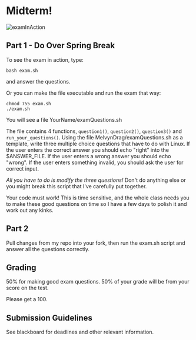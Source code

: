 # Midterm!

![examInAction](Images/examInAction.png)

## Part 1 - Do Over Spring Break
To see the exam in action, type:

```
bash exam.sh
```

and answer the questions. 

Or you can make the file executable and run the exam that way:

```
chmod 755 exam.sh
./exam.sh
```

You will see a file YourName/examQuestions.sh

The file contains 4 functions, `question1()`, `question2()`, `question3()` and
`run_your_questions()`. Using the file MelvynDrag/examQuestions.sh as a
template, write three multiple choice questions that have to do with Linux. If
the user enters the correct answer you should echo "right" into the
$ANSWER\_FILE. If the user enters a wrong answer you should echo "wrong". If the
user enters something invalid, you should ask the user for correct input.

*All you have to do is modify the three questions!* Don't do anything else or
you might break this script that I've carefully put together.

Your code must work! This is time sensitive, and the whole
class needs you to make these good questions on time so I have a few days to
polish it and work out any kinks.

## Part 2 
Pull changes from my repo into your fork, then run the exam.sh script and answer all the questions correctly.

## Grading
50% for making good exam questions.
50% of your grade will be from your score on the test.

Please get a 100.

## Submission Guidelines

See blackboard for deadlines and other relevant information.
